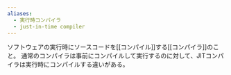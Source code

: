 ```yaml
---
aliases:
  - 実行時コンパイラ
  - just-in-time compiler
---
```

ソフトウェアの実行時にソースコードを[[コンパイル]]する[[コンパイラ]]のこと。
通常のコンパイラは事前にコンパイルして実行するのに対して、JITコンパイラは実行時にコンパイルする違いがある。